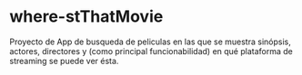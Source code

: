 # where-stThatMovie
Proyecto de App de busqueda de peliculas en las que se muestra sinópsis, actores, directores y (como principal funcionabilidad) en qué plataforma de streaming se puede ver ésta.
